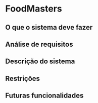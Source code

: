 # FoodMasters

## O que o sistema deve fazer

## Análise de requisitos

## Descrição do sistema 

## Restrições

## Futuras funcionalidades 
